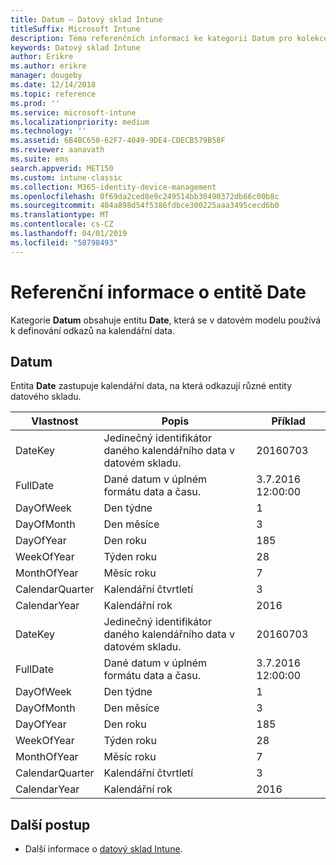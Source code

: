 ```yaml
---
title: Datum – Datový sklad Intune
titleSuffix: Microsoft Intune
description: Téma referenčních informací ke kategorii Datum pro kolekce entit v rozhraní API datového skladu Intune
keywords: Datový sklad Intune
author: Erikre
ms.author: erikre
manager: dougeby
ms.date: 12/14/2018
ms.topic: reference
ms.prod: ''
ms.service: microsoft-intune
ms.localizationpriority: medium
ms.technology: ''
ms.assetid: 6B4BC650-62F7-4049-9DE4-CDECB579B58F
ms.reviewer: aanavath
ms.suite: ems
search.appverid: MET150
ms.custom: intune-classic
ms.collection: M365-identity-device-management
ms.openlocfilehash: 0f69da2ced8e9c249514bb30490372db66c00b8c
ms.sourcegitcommit: 484a898d54f5386fdbce300225aaa3495cecd6b0
ms.translationtype: MT
ms.contentlocale: cs-CZ
ms.lasthandoff: 04/01/2019
ms.locfileid: "58798493"
---
```

# <a name="reference-for-date-entity"></a>Referenční informace o entitě Date

Kategorie **Datum** obsahuje entitu **Date**, která se v datovém modelu používá k definování odkazů na kalendářní data.

## <a name="date"></a>Datum

Entita **Date** zastupuje kalendářní data, na která odkazují různé entity datového skladu.


|    Vlastnost     |                      Popis                       |       Příklad        |
|-----------------|--------------------------------------------------------|----------------------|
|     DateKey     | Jedinečný identifikátor daného kalendářního data v datovém skladu. |       20160703       |
|    FullDate     |    Dané datum v úplném formátu data a času.     | 3.7.2016 12:00:00 |
|    DayOfWeek    |                      Den týdne                       |          1           |
|   DayOfMonth    |                      Den měsíce                      |          3           |
|    DayOfYear    |                      Den roku                       |         185          |
|   WeekOfYear    |                      Týden roku                      |          28          |
|   MonthOfYear   |                   Měsíc roku                    |          7           |
| CalendarQuarter |                    Kalendářní čtvrtletí                    |          3           |
|  CalendarYear   |                     Kalendářní rok                      |         2016         |
|     DateKey     | Jedinečný identifikátor daného kalendářního data v datovém skladu. |       20160703       |
|    FullDate     |    Dané datum v úplném formátu data a času.     | 3.7.2016 12:00:00 |
|    DayOfWeek    |                      Den týdne                       |          1           |
|   DayOfMonth    |                      Den měsíce                      |          3           |
|    DayOfYear    |                      Den roku                       |         185          |
|   WeekOfYear    |                      Týden roku                      |          28          |
|   MonthOfYear   |                   Měsíc roku                    |          7           |
| CalendarQuarter |                    Kalendářní čtvrtletí                    |          3           |
|  CalendarYear   |                     Kalendářní rok                      |         2016         |

## <a name="next-steps"></a>Další postup

- Další informace o [datový sklad Intune](reports-nav-create-intune-reports.md).
